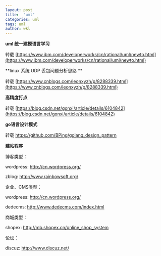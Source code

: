 ```yaml
---
layout: post
title:  "uml"
categories: uml
tags: uml  
author: wkl
---
```


**uml 统一建模语言学习**

转载
[https://www.ibm.com/developerworks/cn/rational/uml/newto.html](https://www.ibm.com/developerworks/cn/rational/uml/newto.html)

**linux 系统 UDP 丢包问题分析思路 **

转载
[https://www.cnblogs.com/leonxyzh/p/8288339.html](https://www.cnblogs.com/leonxyzh/p/8288339.html)

**高精度打点**

转载
[https://blog.csdn.net/gonxi/article/details/6104842](https://blog.csdn.net/gonxi/article/details/6104842)

**go语言设计模式**

转载
https://github.com/BPing/golang_design_pattern

**建站程序**


博客类型：


wordpress:  http://cn.wordpress.org/

zblog:  http://www.rainbowsoft.org/


企业、CMS类型：

wordpress:  http://cn.wordpress.org/

dedecms:  http://www.dedecms.com/index.html

商城类型：

shopex:  http://mb.shopex.cn/online_shop_system

论坛：

discuz: http://www.discuz.net/
